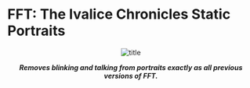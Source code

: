 # FFT: The Ivalice Chronicles Static Portraits

<div align="center">
  
![title](https://github.com/user-attachments/assets/42e0011c-226d-42ed-afb1-1361d06652ec)
</div>


<div align="center">

__*<p>Removes blinking and talking from portraits exactly as all previous versions of FFT. 
<br></p>*__

</div>
